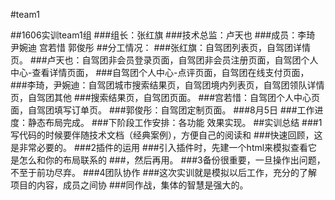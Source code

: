 #team1

##1606实训team1组
###组长：张红旗
###技术总监：卢天也
###成员：李琦  尹婉迪 宫若惜 郭俊彤
##分工情况：
###张红旗：自驾团列表页，自驾团详情页。
###卢天也：自驾团非会员登录页面，自驾团非会员注册页面，自驾团个人中心-查看详情页面，
###自驾团个人中心-点评页面，自驾团在线支付页面，
###李琦，尹婉迪：自驾团城市搜索结果页，自驾团境内列表页，自驾团领队详情页，自驾团其他
###搜索结果页，自驾团页面。
###宫若惜：自驾团个人中心页面，自驾团填写订单页。
###郭俊彤：自驾团定制页面。
###8月5日
###工作进度：静态布局完成。
###下阶段工作安排：各功能 效果实现。
##实训总结
###1写代码的时候要伴随技术文档（经典案例），方便自己的阅读和
###快速回顾，这是非常必要的。
###2插件的运用
###引入插件时，先建一个html来模拟查看它是怎么和你的布局联系的
###，然后再用。
###3备份很重要，一旦操作出问题，不至于前功尽弃。
###4团队协作
###这次实训就是模拟以后工作，充分的了解项目的内容，成员之间协
###同作战，集体的智慧是强大的。